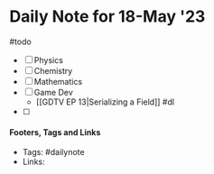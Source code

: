 
# Daily Note for 18-May '23
#todo
- [ ] Physics
- [ ] Chemistry
- [ ] Mathematics
- [ ] Game Dev
	-  [[GDTV EP 13|Serializing a Field]]
#dl 
- [ ] 

#### Footers, Tags and Links
- Tags: #dailynote 
- Links: 

[^1]: